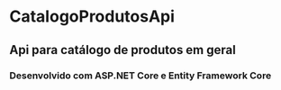 # CatalogoProdutosApi
## Api para catálogo de produtos em geral 
### Desenvolvido com ASP.NET Core e Entity Framework Core
